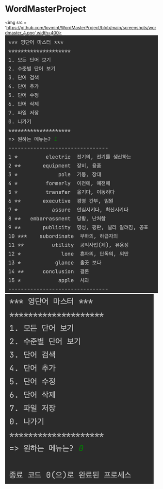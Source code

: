 # WordMasterProject
<img src = 'https://github.com/lovmint/WordMasterProject/blob/main/screenshots/wordmaster_4.png',width=400>
<img src = 'https://github.com/lovmint/WordMasterProject/blob/main/screenshots/wordmaster_1.png'>
<img src = 'https://github.com/lovmint/WordMasterProject/blob/main/screenshots/wordmaster_0.png'>
